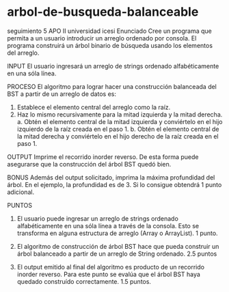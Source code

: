 # arbol-de-busqueda-balanceable
seguimiento 5 APO II universidad icesi
Enunciado
Cree un programa que permita a un usuario introducir un arreglo ordenado por consola. 
El programa construirá un árbol binario de búsqueda usando los elementos del arreglo.

INPUT
El usuario ingresará un arreglo de strings ordenado alfabéticamente en una sóla línea.

PROCESO
El algoritmo para lograr hacer una construcción balanceada del BST a partir de un arreglo de datos es:
1. Establece el elemento central del arreglo como la raíz. 
2. Haz lo mismo recursivamente para la mitad izquierda y la mitad derecha. 
a. Obtén el elemento central de la mitad izquierda y conviértelo en el hijo izquierdo de la raíz creada en el paso 1. 
b. Obtén el elemento central de la mitad derecha y conviértelo en el hijo derecho de la raíz creada en el paso 1.

OUTPUT
Imprime el recorrido inorder reverso. De esta forma puede asegurarse que la construcción del árbol BST quedó bien.

BONUS
Además del output solicitado, imprima la máxima profundidad del árbol. En el ejemplo, la profundidad es de 3. 
Si lo consigue obtendrá 1 punto adicional.

PUNTOS
1. El usuario puede ingresar un arreglo de strings ordenado alfabéticamente en una sóla línea a través de la consola. Esto se transforma en alguna estructura de arreglo (Array o ArrayList). 1 punto.

2. El algoritmo de construcción de árbol BST hace que pueda construir un árbol balanceado a partir de un arreglo de String ordenado. 2.5 puntos

3. El output emitido al final del algoritmo es producto de un recorrido inorder reverso. Para este punto se evalúa que el árbol BST haya quedado construído correctamente. 1.5 puntos.
